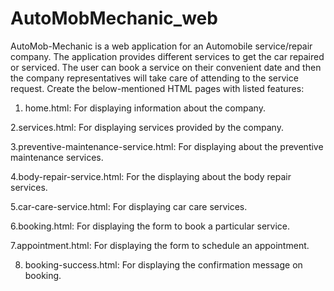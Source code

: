 # AutoMobMechanic_web
AutoMob-Mechanic is a web application for an Automobile service/repair company. The application provides different services to get the car repaired or serviced. The user can book a service on their convenient date and then the company representatives will take care of attending to the service request. 
Create the below-mentioned HTML pages with listed features:

1. home.html: For displaying information about the company.

 2.services.html: For displaying services provided by the company.

 3.preventive-maintenance-service.html: For displaying about the preventive maintenance services.

4.body-repair-service.html: For the displaying about the body repair services.

5.car-care-service.html: For displaying car care services.

 6.booking.html: For displaying the form to book a particular service.

 7.appointment.html: For displaying the form to schedule an appointment.

8. booking-success.html: For displaying the confirmation message on booking.
